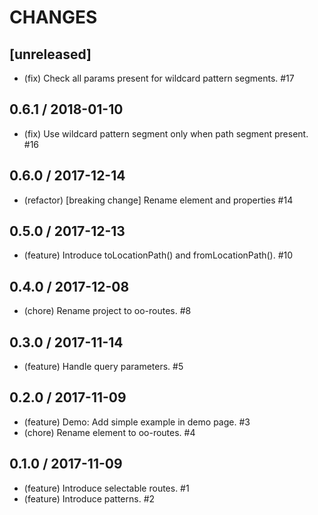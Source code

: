 # CHANGES

## [unreleased]

- (fix) Check all params present for wildcard pattern segments. #17

## 0.6.1 / 2018-01-10

- (fix) Use wildcard pattern segment only when path segment present. #16

## 0.6.0 / 2017-12-14

- (refactor) [breaking change] Rename element and properties #14

## 0.5.0 / 2017-12-13

- (feature) Introduce toLocationPath() and fromLocationPath(). #10

## 0.4.0 / 2017-12-08

- (chore) Rename project to oo-routes. #8

## 0.3.0 / 2017-11-14

- (feature) Handle query parameters. #5

## 0.2.0 / 2017-11-09

- (feature) Demo: Add simple example in demo page. #3
- (chore) Rename element to oo-routes. #4

## 0.1.0 / 2017-11-09

- (feature) Introduce selectable routes. #1
- (feature) Introduce patterns. #2
